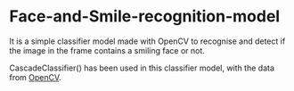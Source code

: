 # Face-and-Smile-recognition-model
It is a simple classifier model made with OpenCV to recognise and detect if the image in the frame contains a smiling face or not.

CascadeClassifier() has been used in this classifier model, with the data from [OpenCV](https://opencv.org).
